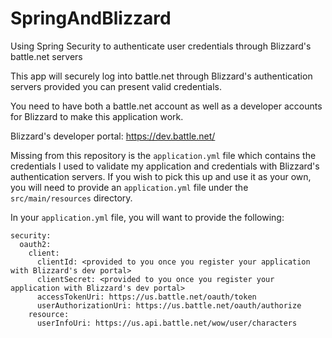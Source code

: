 # SpringAndBlizzard
Using Spring Security to authenticate user credentials through Blizzard's battle.net servers

This app will securely log into battle.net through Blizzard's authentication servers provided you can present valid credentials.

You need to have both a battle.net account as well as a developer accounts for Blizzard to make this application work.

Blizzard's developer portal: https://dev.battle.net/

Missing from this repository is the `application.yml` file which contains the credentials I used to validate my application and credentials with Blizzard's authentication servers.  If you wish to pick this up and use it as your own, you will need to provide an `application.yml` file under the `src/main/resources` directory.

In your `application.yml` file, you will want to provide the following:

```
security:
  oauth2:
    client:
      clientId: <provided to you once you register your application with Blizzard's dev portal>
      clientSecret: <provided to you once you register your application with Blizzard's dev portal>
      accessTokenUri: https://us.battle.net/oauth/token
      userAuthorizationUri: https://us.battle.net/oauth/authorize
    resource:
      userInfoUri: https://us.api.battle.net/wow/user/characters
```
